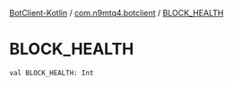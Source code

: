[BotClient-Kotlin](../index.md) / [com.n9mtq4.botclient](index.md) / [BLOCK_HEALTH](.)


# BLOCK_HEALTH

`val BLOCK_HEALTH: Int`


